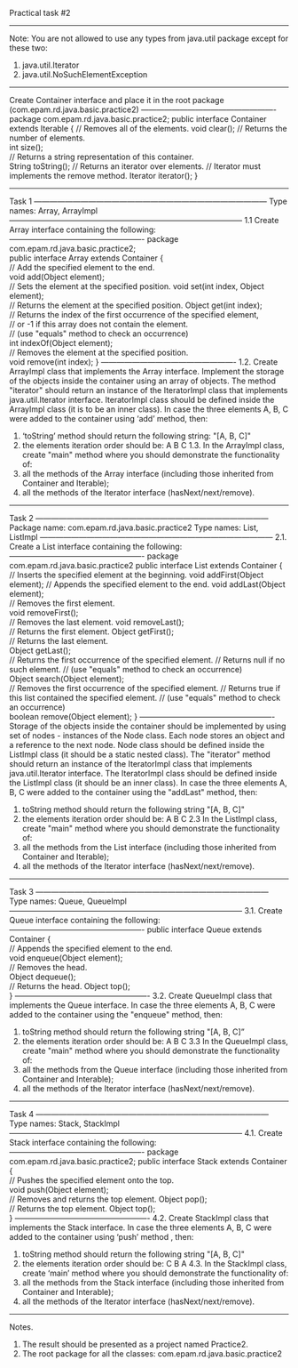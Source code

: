 Practical task #2
_______________________
Note: You are not allowed to use any types from java.util package except for these two:
1) java.util.Iterator
2) java.util.NoSuchElementException
_______________________
Create Container interface and place it in the root package (com.epam.rd.java.basic.practice2)
—————————————————-
package com.epam.rd.java.basic.practice2;
public interface Container extends Iterable<Object> {
    // Removes all of the elements. 
    void clear(); 
    // Returns the number of elements.  
    int size();    
    // Returns a string representation of this container.  
    String toString(); 
    // Returns an iterator over elements. 
    // Iterator must implements the remove method. 
    Iterator<Object> iterator(); 
}
_______________________

Task 1
——————————————————————————————
Type names: Array, ArrayImpl
——————————————————————————————
1.1 Create Array interface containing the following:
—————————————————-
package com.epam.rd.java.basic.practice2;  
public interface Array extends Container {   
    // Add the specified element to the end.  
    void add(Object element);   
    // Sets the element at the specified position. 
    void set(int index, Object element);   
    // Returns the element at the specified position. 
    Object get(int index);  
    // Returns the index of the first occurrence of the specified element,  
    // or -1 if this array does not contain the element.  
    // (use "equals" method to check an occurrence)  
    int indexOf(Object element);  
    // Removes the element at the specified position.  
    void remove(int index); 
}
—————————————————-
1.2. Create ArrayImpl class that implements the Array interface.
Implement the storage of the objects inside the container using an array of objects.
The method "iterator" should return an instance of the IteratorImpl class that implements java.util.Iterator<Object> interface. 
IteratorImpl class should be defined inside the ArrayImpl class (it is to be an inner class).
In case the three elements A, B, C were added to the container using ‘add’ method, then:
1) ‘toString’ method should return the following string: "[A, B, C]"
2) the elements iteration order should be: A B C
1.3. In the ArrayImpl class, create "main" method where you should demonstrate the functionality of:
1) all the methods of the Array interface (including those inherited from Container and Iterable);
2) all the methods of the Iterator interface (hasNext/next/remove).
_______________________

Task 2
——————————————————————————————
Package name: com.epam.rd.java.basic.practice2
Type names: List, ListImpl
——————————————————————————————
2.1. Create a List interface containing the following: 
—————————————————-
package com.epam.rd.java.basic.practice2
public interface List extends Container { 
    // Inserts the specified element at the beginning.
    void addFirst(Object element); 
    // Appends the specified element to the end.
    void addLast(Object element);  
    // Removes the first element.  
    void removeFirst();  
    // Removes the last element. 
    void removeLast();  
    // Returns the first element.
    Object getFirst();   
    // Returns the last element.  
    Object getLast();  
    // Returns the first occurrence of the specified element.
    // Returns null if no such element. 
    // (use "equals" method to check an occurrence)  
    Object search(Object element);  
    // Removes the first occurrence of the specified element. 
    // Returns true if this list contained the specified element.
    // (use "equals" method to check an occurrence)  
    boolean remove(Object element); 
}
—————————————————-
Storage of the objects inside the container should be implemented by using set of nodes - instances of the Node class.
Each node stores an object and a reference to the next node.
Node class should be defined inside the ListImpl class (it should be a static nested class).
The "iterator" method should return an instance of the IteratorImpl class that implements java.util.Iterator<Object> interface.
The IteratorImpl class should be defined inside the ListImpl class (it should be an inner class).
In case the three elements A, B, C were added to the container using the "addLast" method, then:
1) toString method should return the following string "[A, B, C]"
2) the elements iteration order should be: A B C
2.3 In the ListImpl class, create "main" method where you should demonstrate the functionality of:
1) all the methods from the List interface (including those inherited from Container and Iterable);
2) all the methods of the Iterator interface (hasNext/next/remove).
_______________________

Task 3
——————————————————————————————
Type names: Queue, QueueImpl
——————————————————————————————
3.1.  Create Queue interface containing the following:
—————————————————-
public interface Queue extends Container {  
    // Appends the specified element to the end.  
    void enqueue(Object element);  
    // Removes the head.  
    Object dequeue();   
    // Returns the head.
    Object top();  
}
—————————————————-
3.2. Create QueueImpl class that implements the Queue interface.
In case the three elements A, B, C were added to the container using the "enqueue" method, then:
1) toString method should return the following string "[A, B, C]”
2) the elements iteration order should be: A B C
3.3 In the QueueImpl class, create "main" method where you should demonstrate the functionality of:
1) all the methods from the Queue interface (including those inherited from Container and Interable);
2) all the methods of the Iterator interface (hasNext/next/remove).
_______________________

Task 4
——————————————————————————————
Type names: Stack, StackImpl
——————————————————————————————
4.1.  Create Stack interface containing the following:
—————————————————-
package com.epam.rd.java.basic.practice2; 
public interface Stack extends Container {   
    // Pushes the specified element onto the top.  
    void push(Object element);    
    // Removes and returns the top element. 
    Object pop();   
    // Returns the top element. 
    Object top();  
}
—————————————————-
4.2. Create StackImpl class that implements the Stack interface.
In case the three elements  A, B, C were added to the container using ‘push’ method , then:
1)   toString method should return the following string "[A, B, C]"
3) the elements iteration order should be: C B A
4.3. In the StackImpl class, create ‘main’ method where you should demonstrate the functionality of:
1) all the methods from the Stack interface (including those inherited from Container and Interable);
2) all the methods of the Iterator interface (hasNext/next/remove).
_______________________
Notes.
1. The result should be presented as a project named Practice2.
2. The root package for all the classes: com.epam.rd.java.basic.practice2
